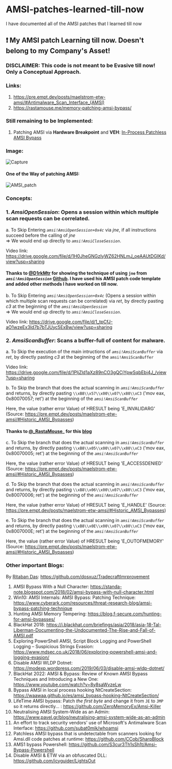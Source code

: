 # AMSI-patches-learned-till-now
I have documented all of the AMSI patches that I learned till now

## :exclamation: My AMSI patch Learning till now. Doesn't belong to my Company's Asset!

### DISCLAIMER: This code is not meant to be Evasive till now! Only a Conceptual Approach.

### Links:
1. https://pre.empt.dev/posts/maelstrom-etw-amsi/#Antimalware_Scan_Interface_(AMSI)
2. https://rastamouse.me/memory-patching-amsi-bypass/ 

### Still remaining to be Implemented:
1. Patching AMSI via **Hardware Breakpoint** and **VEH**: [In-Process Patchless AMSI Bypass](https://ethicalchaos.dev/2022/04/17/in-process-patchless-amsi-bypass/)

### Image:

![Capture](https://user-images.githubusercontent.com/61424547/216752409-be8f1120-c1e0-4052-b950-69ac0b020eaf.PNG)

#### One of the Way of patching AMSI:

![AMSI_patch](https://user-images.githubusercontent.com/61424547/216752741-9fb198ad-c041-43d4-af2b-1118086fa43c.PNG)

### Concepts:

### 1. ***AmsiOpenSession***: Opens a session within which multiple scan requests can be correlated.

a. To Skip Entering _`amsi!AmsiOpenSession+0x4c`_ via _jne_, if all instructions succeed before the calling of _jne_\
=> We would end up directly to _`amsi!AmsiCloseSession`_.

Video link: https://drive.google.com/file/d/1H0JheGNGzIyWZ62HNLmJ_oeAAUtDGIKd/view?usp=sharing

#### Thanks to [@D1rkMtr](https://twitter.com/D1rkMtr/) for showing the technique of using `jne` from _`amsi!AmsiOpenSession`_ [Github](https://github.com/TheD1rkMtr/AMSI_patch). I have used his AMSI patch code template and added other methods I have worked on till now.

b. To Skip Entering _`amsi!AmsiOpenSession+0x4c`_ (Opens a session within which multiple scan requests can be correlated) via _ret_, by directly pasting _c3_ at the beginning of the _`amsi!AmsiOpenSession`_\
=> We would end up directly to _`amsi!AmsiCloseSession`_.

Video link: https://drive.google.com/file/d/1_tpCfJ-aO1wzeEx3Id7b7bTJUyc5ExBw/view?usp=sharing

### 2. ***AmsiScanBuffer***: Scans a buffer-full of content for malware.

a. To Skip the execution of the main intructions of _`amsi!AmsiScanBuffer`_ via _ret_, by directly pasting _c3_ at the beginning of the `amsi!AmsiScanBuffer`

Video link: https://drive.google.com/file/d/1PljZld1aXz89nCO3gQCjYpwSqbEbi4J_/view?usp=sharing

b. To Skip the branch that does the actual scanning in _`amsi!AmsiScanBuffer`_ and returns, by directly pasting `\\xB8\\x57\\x00\\x07\\x80\\xC3` ('mov eax, 0x80070057; ret') at the beginning of the _`amsi!AmsiScanBuffer`_

Here, the value (rather error Value) of HRESULT being 'E_INVALIDARG' (Source: https://pre.empt.dev/posts/maelstrom-etw-amsi/#Historic_AMSI_Bypasses)

#### Thanks to [@_RastaMouse](https://twitter.com/_RastaMouse)_ for this [blog](https://rastamouse.me/memory-patching-amsi-bypass/)

c. To Skip the branch that does the actual scanning in _`amsi!AmsiScanBuffer`_ and returns, by directly pasting `\\xB8\\x05\\x00\\x07\\x80\\xC3` ('mov eax, 0x80070005; ret') at the beginning of the _`amsi!AmsiScanBuffer`_

Here, the value (rather error Value) of HRESULT being 'E_ACCESSDENIED' (Source: https://pre.empt.dev/posts/maelstrom-etw-amsi/#Historic_AMSI_Bypasses)

d. To Skip the branch that does the actual scanning in _`amsi!AmsiScanBuffer`_ and returns, by directly pasting `\\xB8\\x06\\x00\\x07\\x80\\xC3` ('mov eax, 0x80070006; ret') at the beginning of the _`amsi!AmsiScanBuffer`_

Here, the value (rather error Value) of HRESULT being 'E_HANDLE' (Source: https://pre.empt.dev/posts/maelstrom-etw-amsi/#Historic_AMSI_Bypasses)

e. To Skip the branch that does the actual scanning in _`amsi!AmsiScanBuffer`_ and returns, by directly pasting `\\xB8\\x0E\\x00\\x07\\x80\\xC3` ('mov eax, 0x8007000E; ret') at the beginning of the _`amsi!AmsiScanBuffer`_

Here, the value (rather error Value) of HRESULT being 'E_OUTOFMEMORY' (Source: https://pre.empt.dev/posts/maelstrom-etw-amsi/#Historic_AMSI_Bypasses)

### Other important Blogs:

By [Ritaban Das](https://www.linkedin.com/in/ritaban-das-1b07781a5?utm_source=share&utm_campaign=share_via&utm_content=profile&utm_medium=android_app): https://github.com/dosxuz/TradecraftImrprovement

1. AMSI Bypass With a Null Character: https://standa-note.blogspot.com/2018/02/amsi-bypass-with-null-character.html
2. Win10: AMSI Internals: AMSI Bypass: Patching Technique: https://www.cyberark.com/resources/threat-research-blog/amsi-bypass-patching-technique
3. Hunting AMSI Memory Tempering: https://blog.f-secure.com/hunting-for-amsi-bypasses/
4. BlackHat 2018: https://i.blackhat.com/briefings/asia/2018/asia-18-Tal-Liberman-Documenting-the-Undocumented-The-Rise-and-Fall-of-AMSI.pdf
5. Exploring PowerShell AMSI, Script Block Logging and PowerShell Logging – Suspicious Strings Evasion: https://www.mdsec.co.uk/2018/06/exploring-powershell-amsi-and-logging-evasion/
6. Disable AMSI WLDP Dotnet: https://modexp.wordpress.com/2019/06/03/disable-amsi-wldp-dotnet/
7. BlackHat 2022: AMSI & Bypass: Review of Known AMSI Bypass Techniques and Introducing a New One: https://www.youtube.com/watch?v=8y8saWvzeLw
8. Bypass AMSI in local process hooking NtCreateSection: https://waawaa.github.io/es/amsi_bypass-hooking-NtCreateSection/
9. LifeTime AMSI bypass: Patch _the first byte_ and change it from `JE` to `JMP` so it returns directly... : https://github.com/ZeroMemoryEx/Amsi-Killer
10. Neutralising AMSI System-Wide as an Admin: https://www.pavel.gr/blog/neutralising-amsi-system-wide-as-an-admin
11. An effort to track security vendors' use of Microsoft's Antimalware Scan Interface: https://github.com/subat0mik/whoamsi
12. Patchless AMSI bypass that is undetectable from scanners looking for Amsi.dll code patches at runtime: https://github.com/CCob/SharpBlock
13. AMS1 bypass Powershell: https://github.com/S3cur3Th1sSh1t/Amsi-Bypass-Powershell
14. Disable AMSI & ETW via an obfuscated DLL: https://github.com/icyguider/LightsOut
